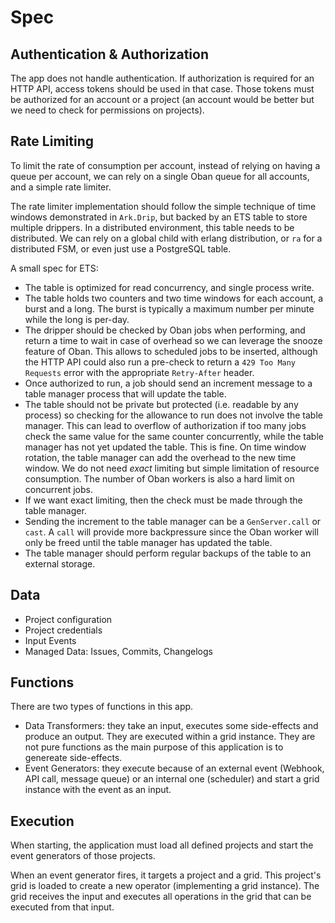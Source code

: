 # Spec


## Authentication & Authorization

The app does not handle authentication. If authorization is required for an HTTP
API, access tokens should be used in that case. Those tokens must be authorized
for an account or a project (an account would be better but we need to check for
permissions on projects).


## Rate Limiting

To limit the rate of consumption per account, instead of relying on having a
queue per account, we can rely on a single Oban queue for all accounts, and a
simple rate limiter.

The rate limiter implementation should follow the simple technique of time
windows demonstrated in `Ark.Drip`, but backed by an ETS table to store multiple
drippers.  In a distributed environment, this table needs to be distributed. We
can rely on a global child with erlang distribution, or `ra` for a distributed
FSM, or even just use a PostgreSQL table.

A small spec for ETS:

* The table is optimized for read concurrency, and single process write.
* The table holds two counters and two time windows for each account, a burst
  and a long. The burst is typically a maximum number per minute while the long
  is per-day.
* The dripper should be checked by Oban jobs when performing, and return a time
  to wait in case of overhead so we can leverage the snooze feature of Oban.
  This allows to scheduled jobs to be inserted, although the HTTP API could also
  run a pre-check to return a `429 Too Many Requests` error with the appropriate
  `Retry-After` header.
* Once authorized to run, a job should send an increment message to a table
  manager process that will update the table.
* The table should not be private but protected (i.e. readable by any process)
  so checking for the allowance to run does not involve the table manager. This
  can lead to overflow of authorization if too many jobs check the same value
  for the same counter concurrently, while the table manager has not yet updated
  the table. This is fine. On time window rotation, the table manager can add
  the overhead to the new time window. We do not need _exact_ limiting but
  simple limitation of resource consumption. The number of Oban workers is also
  a hard limit on concurrent jobs.
* If we want exact limiting, then the check must be made through the table
  manager.
* Sending the increment to the table manager can be a `GenServer.call` or
  `cast`. A `call` will provide more backpressure since the Oban worker will
  only be freed until the table manager has updated the table.
* The table manager should perform regular backups of the table to an external
  storage.


## Data

* Project configuration
* Project credentials
* Input Events
* Managed Data: Issues, Commits, Changelogs


## Functions

There are two types of functions in this app.

* Data Transformers: they take an input, executes some side-effects and produce
  an output. They are executed within a grid instance. They are not pure
  functions as the main purpose of this application is to genereate
  side-effects.
* Event Generators: they execute because of an external event (Webhook, API
  call, message queue) or an internal one (scheduler) and start a grid instance
  with the event as an input.


## Execution

When starting, the application must load all defined projects and start the
event generators of those projects.

When an event generator fires, it targets a project and a grid. This project's
grid is loaded to create a new operator (implementing a grid instance). The grid
receives the input and executes all operations in the grid that can be executed
from that input.
